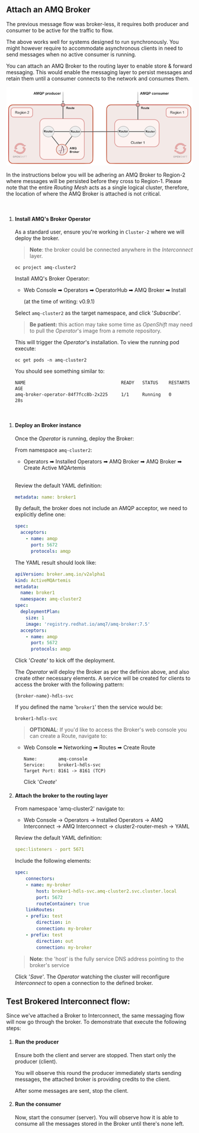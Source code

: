 
## Attach an AMQ Broker

The previous message flow was broker-less, it requires both producer and consumer to be active for the traffic to flow.

The above works well for systems designed to run synchronously. You might however require to accommodate asynchronous clients in need to send messages when no active consumer is running.

You can attach an AMQ Broker to the routing layer to enable store & forward messaging. This would enable the messaging layer to persist messages and retain them until a consumer connects to the network and consumes them.

![](./images/interconnect-brokered.png "An AMQ Broker is attached to the mesh")

In the instructions below you will be adhering an AMQ Broker to Region-2 where messages will be persisted before they cross to Region-1. Please note that the entire *Routing Mesh* acts as a single logical cluster, therefore, the location of where the AMQ Broker is attached is not critical.

<br/>

1. #### Install AMQ's Broker Operator

	As a standard user, ensure you're working in `Cluster-2` where we will deploy the broker.
	
	>**Note**: the broker could be connected anywhere in the *Interconnect* layer.

	   oc project amq-cluster2


	Install AMQ's Broker Operator:

	- Web Console ➡ Operators ➡ OperatorHub ➡ AMQ Broker ➡ Install 

		(at the time of writing: v0.9.1)

	Select `amq-cluster2` as the target namespace, and click '*Subscribe*'.

	>**Be patient:** this action may take some time as *OpenShift* may need to pull the *Operator*'s image from a remote repository.

	This will trigger the *Operator*'s installation. To view the running pod execute:

	   oc get pods -n amq-cluster2

	You should see something similar to:

	```
	NAME                                    READY   STATUS    RESTARTS   AGE
	amq-broker-operator-84f7fcc8b-2x225     1/1     Running   0          28s
	```

<br/>

1. #### Deploy an Broker instance

	Once the *Operator* is running, deploy the Broker:

	From namespace `amq-cluster2`:

	- Operators ➡ Installed Operators ➡ AMQ Broker ➡ AMQ Broker ➡ Create Active MQArtemis

	<br/>

	Review the default YAML definition:

	```yaml
	metadata: name: broker1
	```
	By default, the broker does not include an AMQP acceptor, we need to explicitly define one:

	```yaml
	spec:
	  acceptors:
	    - name: amqp
	      port: 5672
	      protocols: amqp
	```

	The YAML result should look like:
	```yaml
	apiVersion: broker.amq.io/v2alpha1
	kind: ActiveMQArtemis
	metadata:
	  name: broker1
	  namespace: amq-cluster2
	spec:
	  deploymentPlan:
	    size: 1
	    image: 'registry.redhat.io/amq7/amq-broker:7.5'
	  acceptors:
	    - name: amqp
	      port: 5672
	      protocols: amqp
	```

	Click '*Create*' to kick off the deployment.

	The *Operator* will deploy the Broker as per the definion above, and also create other necessary elements. A service will be created for clients to access the broker with the following pattern:

	   {broker-name}-hdls-svc

	If you defined the name '`broker1`' then the service would be: 

	   broker1-hdls-svc

	>**OPTIONAL**: If you'd like to access the Broker's web console you can create a Route, navigate to:
	- Web Console ➡ Networking ➡ Routes ➡ Create Route
		```
		Name:        amq-console
		Service:     broker1-hdls-svc
		Target Port: 8161 -> 8161 (TCP)
		```
		Click '*Create*'


1. #### Attach the broker to the routing layer

	From namespace 'amq-cluster2' navigate to:

	- Web Console -> Operators -> Installed Operators -> AMQ Interconnect -> AMQ Interconnect -> cluster2-router-mesh -> YAML

	Review the default YAML definition:
	```yaml
	spec:listeners - port 5671
	```
	Include the following elements:
	```yaml
	spec:
		connectors:
		- name: my-broker
			host: broker1-hdls-svc.amq-cluster2.svc.cluster.local
			port: 5672
			routeContainer: true
		linkRoutes:
		- prefix: test
			direction: in
			connection: my-broker
		- prefix: test
			direction: out
			connection: my-broker
	```
	>**Note**: the 'host' is the fully service DNS address pointing to the broker's service

	Click '*Save*'. The *Operator* watching the cluster will reconfigure *Interconnect* to open a connection to the defined broker.



## Test Brokered Interconnect flow:

Since we've attached a Broker to Interconnect, the same messaging flow will now go through the broker. To demonstrate that execute the following steps:

1. #### Run the producer

	Ensure both the client and server are stopped. Then start only the producer (client).

	You will observe this round the producer immediately starts sending messages, the attached broker is providing credits to the client.

	After some messages are sent, stop the client.


1. #### Run the consumer

	Now, start the consumer (server). You will observe how it is able to consume all the messages stored in the Broker until there's none left.

